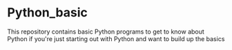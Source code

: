 # Python_basic
This repository contains basic Python programs to get to know about Python if you're just starting out with Python and want to build up the basics
